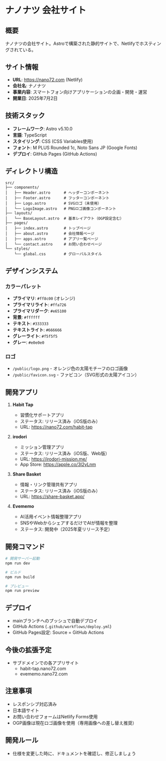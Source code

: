 # ナノナツ 会社サイト

## 概要
ナノナツの会社サイト。Astroで構築された静的サイトで、Netlifyでホスティングされている。

## サイト情報
- **URL**: https://nano72.com (Netlify)
- **会社名**: ナノナツ
- **事業内容**: スマートフォン向けアプリケーションの企画・開発・運営
- **開業日**: 2025年7月2日

## 技術スタック
- **フレームワーク**: Astro v5.10.0
- **言語**: TypeScript
- **スタイリング**: CSS (CSS Variables使用)
- **フォント**: M PLUS Rounded 1c, Noto Sans JP (Google Fonts)
- **デプロイ**: GitHub Pages (GitHub Actions)

## ディレクトリ構造
```
src/
├── components/
│   ├── Header.astro      # ヘッダーコンポーネント
│   ├── Footer.astro      # フッターコンポーネント
│   ├── Logo.astro        # SVGロゴ（未使用）
│   └── LogoImage.astro   # PNGロゴ画像コンポーネント
├── layouts/
│   └── BaseLayout.astro  # 基本レイアウト（OGP設定含む）
├── pages/
│   ├── index.astro       # トップページ
│   ├── about.astro       # 会社情報ページ
│   ├── apps.astro        # アプリ一覧ページ
│   └── contact.astro     # お問い合わせページ
└── styles/
    └── global.css        # グローバルスタイル
```

## デザインシステム
### カラーパレット
- **プライマリ**: `#ff8c00` (オレンジ)
- **プライマリライト**: `#ffa726`
- **プライマリダーク**: `#e65100`
- **背景**: `#ffffff`
- **テキスト**: `#333333`
- **テキストライト**: `#666666`
- **グレーライト**: `#f5f5f5`
- **グレー**: `#e0e0e0`

### ロゴ
- `/public/logo.png` - オレンジ色の太陽モチーフのロゴ画像
- `/public/favicon.svg` - ファビコン（SVG形式の太陽アイコン）

## 開発アプリ
1. **Habit Tap**
   - 習慣化サポートアプリ
   - ステータス: リリース済み（iOS版のみ）
   - URL: https://nano72.com/habit-tap
   
2. **irodori**
   - ミッション管理アプリ
   - ステータス: リリース済み（iOS版、Web版）
   - URL: https://irodori-mission.me/
   - App Store: https://apple.co/3I2yLnm
   
3. **Share Basket**
   - 情報・リンク管理共有アプリ
   - ステータス: リリース済み（iOS版のみ）
   - URL: https://share-basket.app/
   
4. **Evememo**
   - AI活用イベント情報整理アプリ
   - SNSやWebからシェアするだけでAIが情報を整理
   - ステータス: 開発中（2025年夏リリース予定）

## 開発コマンド
```bash
# 開発サーバー起動
npm run dev

# ビルド
npm run build

# プレビュー
npm run preview
```

## デプロイ
- mainブランチへのプッシュで自動デプロイ
- GitHub Actions (`.github/workflows/deploy.yml`)
- GitHub Pages設定: Source = GitHub Actions

## 今後の拡張予定
- サブドメインでの各アプリサイト
  - habit-tap.nano72.com
  - evememo.nano72.com

## 注意事項
- レスポンシブ対応済み
- 日本語サイト
- お問い合わせフォームはNetlify Forms使用
- OGP画像は現在ロゴ画像を使用（専用画像への差し替え推奨）

## 開発ルール
- 仕様を変更した時に、ドキュメントを確認し、修正しましょう